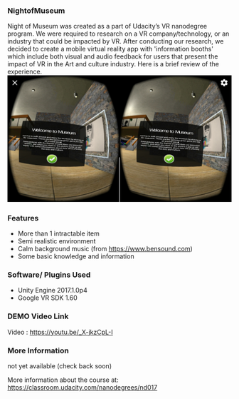 ### NightofMuseum

Night of Museum was created as a part of Udacity’s VR nanodegree program. We were  required to research on a VR company/technology, or an industry that could be impacted by VR. After conducting our research, we decided to create a mobile virtual reality app with 'information booths' which include both visual and audio feedback for users that present the impact of VR in the  Art and culture industry. Here is a brief review of the experience.
![Gameplay Screenshot](./Screenshots/ScreenShot_1.jpg)
### Features
* More than 1 intractable item
* Semi realistic environment
* Calm background music (from https://www.bensound.com)
* Some basic knowledge and information

### Software/ Plugins Used
* Unity Engine 2017.1.0p4
* Google VR SDK 1.60


### DEMO Video Link
Video : https://youtu.be/_X-jkzCpL-I

### More Information
not yet available (check back soon)

More information about the course at: https://classroom.udacity.com/nanodegrees/nd017
